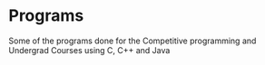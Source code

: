 # Programs
Some of the programs done for the Competitive programming and Undergrad Courses using C, C++ and Java
